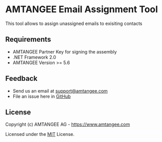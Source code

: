 # AMTANGEE Email Assignment Tool

This tool allows to assign unassigned emails to exisiting contacts

## Requirements

* AMTANGEE Partner Key for signing the assembly
* .NET Framework 2.0
* AMTANGEE Version >= 5.6

## Feedback 

* Send us an email at support@amtangee.com
* File an issue here in [GitHub](https://github.com/AMTANGEE/Tool.EmailAssignment/issues)

## License

Copyright (c) AMTANGEE AG - https://www.amtangee.com

Licensed under the [MIT](LICENSE) License.
